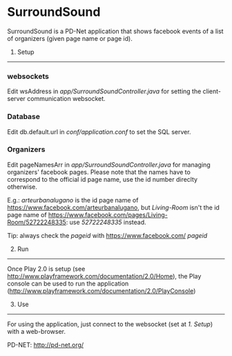 SurroundSound
=============

SurroundSound is a PD-Net application that shows facebook events of a list of organizers (given page name or page id).

1. Setup
--------

### websockets
Edit
	wsAddress
in *app/SurroundSoundController.java* for setting the client-server communication websocket.

### Database
Edit
	db.default.url
in *conf/application.conf* to set the SQL server.

### Organizers
Edit
	pageNamesArr
in *app/SurroundSoundController.java* for managing organizers' facebook pages. Please note that the names have to correspond to the official id page name, use the id number direclty otherwise.

E.g.:
*arteurbanalugano* is the id page name of https://www.facebook.com/arteurbanalugano,
but *Living-Room* isn't the id page name of https://www.facebook.com/pages/Living-Room/52722248335: use *52722248335* instead.

Tip: always check the *pageid* with https://www.facebook.com/
*pageid*

2. Run
------
Once Play 2.0 is setup (see http://www.playframework.com/documentation/2.0/Home), the Play console can be used to run the application (http://www.playframework.com/documentation/2.0/PlayConsole)

3. Use
------
For using the application, just connect to the websocket (set at *1. Setup*) with a web-browser.


PD-NET: http://pd-net.org/